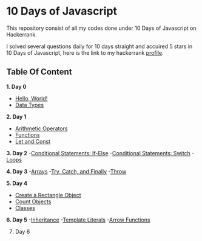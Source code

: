 # 10 Days of Javascript
This repository consist of all my codes done under 10 Days of Javascript on Hackerrank.

I solved several questions daily for 10 days straight and accuired 5 stars in 10 Days of Javascript, here is the link to my hackerrank [profile](https://www.hackerrank.com/ayujain_728).

## Table Of Content
  **1. Day 0**
   - [Hello, World!](https://github.com/jainayu/10-Days-of-Javascript/blob/master/Day%200/Day0:Hello%2CWorld!.js)
   - [Data Types](https://github.com/jainayu/10-Days-of-Javascript/blob/master/Day%200/Day%200:DataTypes.js)

  **2. Day 1**
   - [Arithmetic Operators](https://github.com/jainayu/10-Days-of-Javascript/blob/master/Day%201/Day1:ArithmeticOperators.js)
   - [Functions](https://github.com/jainayu/10-Days-of-Javascript/blob/master/Day%201/Day1:Functions.js)
   - [Let and Const](https://github.com/jainayu/10-Days-of-Javascript/blob/master/Day%201/Day1:LetandConst.js)

  **3. Day 2**
   -[Conditional Statements: If-Else](https://github.com/jainayu/10-Days-of-Javascript/blob/master/Day%202/Day2:ConditionalStatements:If-Else.js)
   -[Conditional Statements: Switch](https://github.com/jainayu/10-Days-of-Javascript/blob/master/Day%202/Day2:ConditionalStatements:Switch.js)
   -[Loops](https://github.com/jainayu/10-Days-of-Javascript/blob/master/Day%202/Day%202:Loops.js)
  
  **4. Day 3**
   -[Arrays](https://github.com/jainayu/10-Days-of-Javascript/blob/master/Day%203/Day3:Arrays.js)
   -[Try, Catch, and Finally](https://github.com/jainayu/10-Days-of-Javascript/blob/master/Day%203/Day3:Try%2CCatch%2CandFinally.js)
   -[Throw](https://github.com/jainayu/10-Days-of-Javascript/blob/master/Day%203/Day3:Throw.js)
    
  **5. Day 4**
   - [Create a Rectangle Object](https://github.com/jainayu/10-Days-of-Javascript/blob/master/Day%204/Day4:CreateaRectangleObject.js)
   - [Count Objects](https://github.com/jainayu/10-Days-of-Javascript/blob/master/Day%204/Day4:CountObjects.js)
   - [Classes](https://github.com/jainayu/10-Days-of-Javascript/blob/master/Day%204/Day4:Classes.js)

 **6. Day 5**
  -[Inheritance](https://github.com/jainayu/10-Days-of-Javascript/blob/master/Day%205/Day5:Inheritance.js)
  -[Template Literals](https://github.com/jainayu/10-Days-of-Javascript/blob/master/Day%205/Day5:TemplateLiterals.js)
  -[Arrow Functions](https://github.com/jainayu/10-Days-of-Javascript/blob/master/Day%205/Day5:ArrowFunctions.js)
  
7. Day 6
